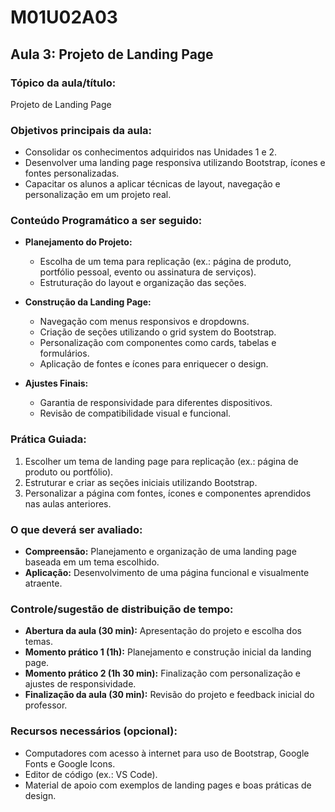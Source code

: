 # **M01U02A03**

## **Aula 3: Projeto de Landing Page**

### **Tópico da aula/título:**  

Projeto de Landing Page

### **Objetivos principais da aula:**  

- Consolidar os conhecimentos adquiridos nas Unidades 1 e 2.  
- Desenvolver uma landing page responsiva utilizando Bootstrap, ícones e fontes personalizadas.  
- Capacitar os alunos a aplicar técnicas de layout, navegação e personalização em um projeto real.  

### **Conteúdo Programático a ser seguido:**  

- **Planejamento do Projeto:**  
  - Escolha de um tema para replicação (ex.: página de produto, portfólio pessoal, evento ou assinatura de serviços).  
  - Estruturação do layout e organização das seções.  

- **Construção da Landing Page:**  
  - Navegação com menus responsivos e dropdowns.  
  - Criação de seções utilizando o grid system do Bootstrap.  
  - Personalização com componentes como cards, tabelas e formulários.  
  - Aplicação de fontes e ícones para enriquecer o design.  

- **Ajustes Finais:**  
  - Garantia de responsividade para diferentes dispositivos.  
  - Revisão de compatibilidade visual e funcional.  

### **Prática Guiada:**  

1. Escolher um tema de landing page para replicação (ex.: página de produto ou portfólio).  
2. Estruturar e criar as seções iniciais utilizando Bootstrap.  
3. Personalizar a página com fontes, ícones e componentes aprendidos nas aulas anteriores.  

### **O que deverá ser avaliado:**  

- **Compreensão:** Planejamento e organização de uma landing page baseada em um tema escolhido.  
- **Aplicação:** Desenvolvimento de uma página funcional e visualmente atraente.  

### **Controle/sugestão de distribuição de tempo:**  

- **Abertura da aula (30 min):** Apresentação do projeto e escolha dos temas.  
- **Momento prático 1 (1h):** Planejamento e construção inicial da landing page.  
- **Momento prático 2 (1h 30 min):** Finalização com personalização e ajustes de responsividade.  
- **Finalização da aula (30 min):** Revisão do projeto e feedback inicial do professor.  

### **Recursos necessários (opcional):**  

- Computadores com acesso à internet para uso de Bootstrap, Google Fonts e Google Icons.  
- Editor de código (ex.: VS Code).  
- Material de apoio com exemplos de landing pages e boas práticas de design.
